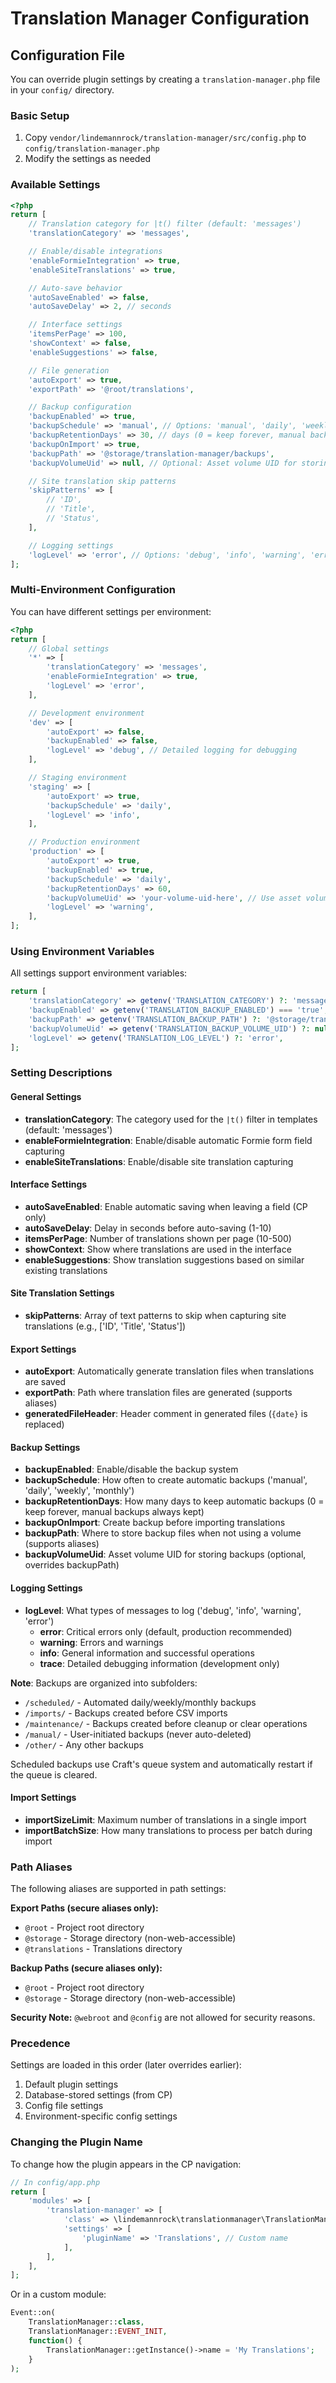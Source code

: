 # Translation Manager Configuration

## Configuration File

You can override plugin settings by creating a `translation-manager.php` file in your `config/` directory.

### Basic Setup

1. Copy `vendor/lindemannrock/translation-manager/src/config.php` to `config/translation-manager.php`
2. Modify the settings as needed

### Available Settings

```php
<?php
return [
    // Translation category for |t() filter (default: 'messages')
    'translationCategory' => 'messages',

    // Enable/disable integrations
    'enableFormieIntegration' => true,
    'enableSiteTranslations' => true,

    // Auto-save behavior
    'autoSaveEnabled' => false,
    'autoSaveDelay' => 2, // seconds

    // Interface settings
    'itemsPerPage' => 100,
    'showContext' => false,
    'enableSuggestions' => false,

    // File generation
    'autoExport' => true,
    'exportPath' => '@root/translations',

    // Backup configuration
    'backupEnabled' => true,
    'backupSchedule' => 'manual', // Options: 'manual', 'daily', 'weekly', 'monthly'
    'backupRetentionDays' => 30, // days (0 = keep forever, manual backups always kept)
    'backupOnImport' => true,
    'backupPath' => '@storage/translation-manager/backups',
    'backupVolumeUid' => null, // Optional: Asset volume UID for storing backups

    // Site translation skip patterns
    'skipPatterns' => [
        // 'ID',
        // 'Title',
        // 'Status',
    ],

    // Logging settings
    'logLevel' => 'error', // Options: 'debug', 'info', 'warning', 'error'
];
```

### Multi-Environment Configuration

You can have different settings per environment:

```php
<?php
return [
    // Global settings
    '*' => [
        'translationCategory' => 'messages',
        'enableFormieIntegration' => true,
        'logLevel' => 'error',
    ],

    // Development environment
    'dev' => [
        'autoExport' => false,
        'backupEnabled' => false,
        'logLevel' => 'debug', // Detailed logging for debugging
    ],

    // Staging environment
    'staging' => [
        'autoExport' => true,
        'backupSchedule' => 'daily',
        'logLevel' => 'info',
    ],

    // Production environment
    'production' => [
        'autoExport' => true,
        'backupEnabled' => true,
        'backupSchedule' => 'daily',
        'backupRetentionDays' => 60,
        'backupVolumeUid' => 'your-volume-uid-here', // Use asset volume in production
        'logLevel' => 'warning',
    ],
];
```

### Using Environment Variables

All settings support environment variables:

```php
return [
    'translationCategory' => getenv('TRANSLATION_CATEGORY') ?: 'messages',
    'backupEnabled' => getenv('TRANSLATION_BACKUP_ENABLED') === 'true',
    'backupPath' => getenv('TRANSLATION_BACKUP_PATH') ?: '@storage/translation-manager/backups',
    'backupVolumeUid' => getenv('TRANSLATION_BACKUP_VOLUME_UID') ?: null,
    'logLevel' => getenv('TRANSLATION_LOG_LEVEL') ?: 'error',
];
```

### Setting Descriptions

#### General Settings

- **translationCategory**: The category used for the `|t()` filter in templates (default: 'messages')
- **enableFormieIntegration**: Enable/disable automatic Formie form field capturing
- **enableSiteTranslations**: Enable/disable site translation capturing

#### Interface Settings

- **autoSaveEnabled**: Enable automatic saving when leaving a field (CP only)
- **autoSaveDelay**: Delay in seconds before auto-saving (1-10)
- **itemsPerPage**: Number of translations shown per page (10-500)
- **showContext**: Show where translations are used in the interface
- **enableSuggestions**: Show translation suggestions based on similar existing translations

#### Site Translation Settings

- **skipPatterns**: Array of text patterns to skip when capturing site translations (e.g., ['ID', 'Title', 'Status'])

#### Export Settings

- **autoExport**: Automatically generate translation files when translations are saved
- **exportPath**: Path where translation files are generated (supports aliases)
- **generatedFileHeader**: Header comment in generated files (`{date}` is replaced)

#### Backup Settings

- **backupEnabled**: Enable/disable the backup system
- **backupSchedule**: How often to create automatic backups ('manual', 'daily', 'weekly', 'monthly')
- **backupRetentionDays**: How many days to keep automatic backups (0 = keep forever, manual backups always kept)
- **backupOnImport**: Create backup before importing translations
- **backupPath**: Where to store backup files when not using a volume (supports aliases)
- **backupVolumeUid**: Asset volume UID for storing backups (optional, overrides backupPath)

#### Logging Settings

- **logLevel**: What types of messages to log ('debug', 'info', 'warning', 'error')
  - **error**: Critical errors only (default, production recommended)
  - **warning**: Errors and warnings
  - **info**: General information and successful operations
  - **trace**: Detailed debugging information (development only)

**Note**: Backups are organized into subfolders:
- `/scheduled/` - Automated daily/weekly/monthly backups
- `/imports/` - Backups created before CSV imports
- `/maintenance/` - Backups created before cleanup or clear operations
- `/manual/` - User-initiated backups (never auto-deleted)
- `/other/` - Any other backups

Scheduled backups use Craft's queue system and automatically restart if the queue is cleared.

#### Import Settings

- **importSizeLimit**: Maximum number of translations in a single import
- **importBatchSize**: How many translations to process per batch during import

### Path Aliases

The following aliases are supported in path settings:

**Export Paths (secure aliases only):**
- `@root` - Project root directory  
- `@storage` - Storage directory (non-web-accessible)
- `@translations` - Translations directory

**Backup Paths (secure aliases only):**
- `@root` - Project root directory
- `@storage` - Storage directory (non-web-accessible)

**Security Note:** `@webroot` and `@config` are not allowed for security reasons.

### Precedence

Settings are loaded in this order (later overrides earlier):

1. Default plugin settings
2. Database-stored settings (from CP)
3. Config file settings
4. Environment-specific config settings

### Changing the Plugin Name

To change how the plugin appears in the CP navigation:

```php
// In config/app.php
return [
    'modules' => [
        'translation-manager' => [
            'class' => \lindemannrock\translationmanager\TranslationManager::class,
            'settings' => [
                'pluginName' => 'Translations', // Custom name
            ],
        ],
    ],
];
```

Or in a custom module:

```php
Event::on(
    TranslationManager::class,
    TranslationManager::EVENT_INIT,
    function() {
        TranslationManager::getInstance()->name = 'My Translations';
    }
);
```